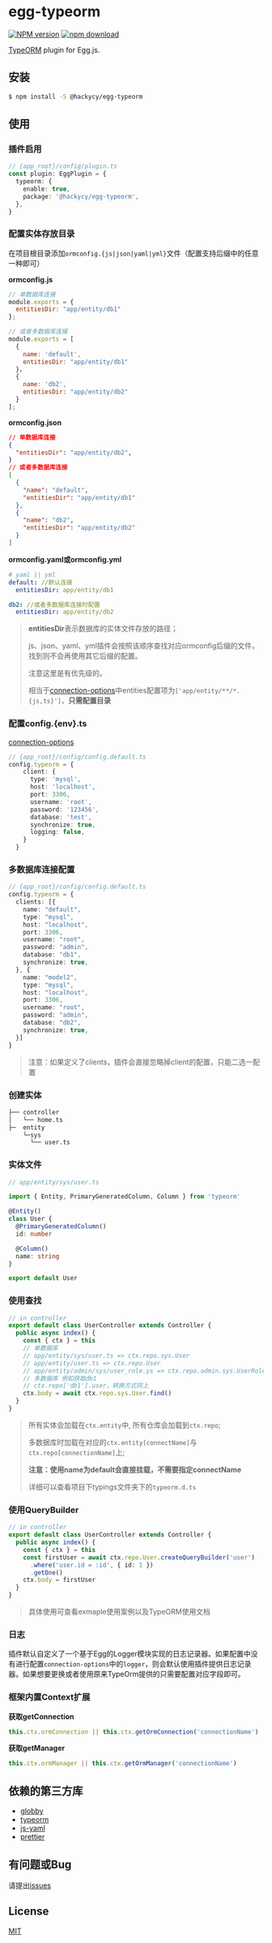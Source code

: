 # egg-typeorm

[![NPM version][npm-image]][npm-url]
[![npm download][download-image]][download-url]

[npm-image]: https://img.shields.io/npm/v/@hackycy/egg-typeorm.svg?style=flat-square
[npm-url]: https://npmjs.org/package/@hackycy/egg-typeorm
[download-image]: https://img.shields.io/npm/dm/@hackycy/egg-typeorm.svg?style=flat-square
[download-url]: https://npmjs.org/package/@hackycy/egg-typeorm

[TypeORM](https://github.com/typeorm/typeorm) plugin for Egg.js.

## 安装

```bash
$ npm install -S @hackycy/egg-typeorm
```

## 使用

### 插件启用

```ts
// {app_root}/config/plugin.ts
const plugin: EggPlugin = {
  typeorm: {
    enable: true,
    package: '@hackycy/egg-typeorm',
  },
}
```

### 配置实体存放目录

在项目根目录添加`ormconfig.{js|json|yaml|yml}`文件（配置支持后缀中的任意一种即可）

**ormconfig.js**

``` javascript
// 单数据库连接
module.exports = {
  entitiesDir: "app/entity/db1"
};

// 或者多数据库连接
module.exports = [
  {
    name: 'default',
    entitiesDir: "app/entity/db1"
  }，
  {
    name: 'db2',
    entitiesDir: "app/entity/db2"
  }
];
```

**ormconfig.json**

``` json
// 单数据库连接
{
  "entitiesDir": "app/entity/db2",
}
// 或者多数据库连接
[
  {
    "name": "default",
    "entitiesDir": "app/entity/db1"
  },
  {
    "name": "db2",
    "entitiesDir": "app/entity/db2"
  }
]
```

**ormconfig.yaml或ormconfig.yml**

``` yaml
# yaml || yml
default: //默认连接
  entitiesDir: app/entity/db1

db2: //或者多数据库连接时配置
  entitiesDir: app/entity/db2
```

>  **entitiesDir**表示数据库的实体文件存放的路径；
>
>  js、json、yaml、yml插件会按照该顺序查找对应ormconfig后缀的文件，找到则不会再使用其它后缀的配置。
>
>  注意这里是有优先级的。
>
>  相当于[connection-options](https://typeorm.io/#/connection-options)中entities配置项为`['app/entity/**/*.{js,ts}']`，**只需配置目录**

### 配置config.{env}.ts

[connection-options](https://typeorm.io/#/connection-options)

```ts
// {app_root}/config/config.default.ts
config.typeorm = {
    client: {
      type: 'mysql',
      host: 'localhost',
      port: 3306,
      username: 'root',
      password: '123456',
      database: 'test',
      synchronize: true,
      logging: false,
    }
  }
```

### 多数据库连接配置

```ts
// {app_root}/config/config.default.ts
config.typeorm = {
  clients: [{
    name: "default",
    type: "mysql",
    host: "localhost",
    port: 3306,
    username: "root",
    password: "admin",
    database: "db1",
    synchronize: true,
  }, {
    name: "model2",
    type: "mysql",
    host: "localhost",
    port: 3306,
    username: "root",
    password: "admin",
    database: "db2",
    synchronize: true,
  }]
}
```

> 注意：如果定义了clients，插件会直接忽略掉client的配置，只能二选一配置

### 创建实体

```bash
├── controller
│   └── home.ts
├─  entity
    └─sys
      └── user.ts
```

### 实体文件

```ts
// app/entity/sys/user.ts

import { Entity, PrimaryGeneratedColumn, Column } from 'typeorm'

@Entity()
class User {
  @PrimaryGeneratedColumn()
  id: number

  @Column()
  name: string
}

export default User
```

### 使用查找

```ts
// in controller
export default class UserController extends Controller {
  public async index() {
    const { ctx } = this
    // 单数据库
    // app/entity/sys/user.ts => ctx.repo.sys.User
    // app/entity/user.ts => ctx.repo.User
    // app/entity/admin/sys/user_role.ys => ctx.repo.admin.sys.UserRole
    // 多数据库 例如获取db1
    // ctx.repo['db1'].user，转换方式同上
    ctx.body = await ctx.repo.sys.User.find()
  }
}
```

> 所有实体会加载在`ctx.entity`中, 所有仓库会加载到`ctx.repo`; 
>
> 多数据库时加载在对应的`ctx.entity[connectName]`与`ctx.repo[connectionName]`上; 
>
> **注意：使用name为default会直接挂载，不需要指定connectName**
>
> 详细可以查看项目下typings文件夹下的`typeorm.d.ts`

### 使用QueryBuilder

```ts
// in controller
export default class UserController extends Controller {
  public async index() {
    const { ctx } = this
    const firstUser = await ctx.repo.User.createQueryBuilder('user')
      .where('user.id = :id', { id: 1 })
      .getOne()
    ctx.body = firstUser
  }
}
```

> 具体使用可查看exmaple使用案例以及TypeORM使用文档

### 日志

插件默认自定义了一个基于Egg的Logger模块实现的日志记录器。如果配置中没有进行配置`connection-options`中的`logger`，则会默认使用插件提供日志记录器。如果想要更换或者使用原来TypeOrm提供的只需要配置对应字段即可。

### 框架内置Context扩展

**获取getConnection**

``` typescript
this.ctx.ormConnection || this.ctx.getOrmConnection('connectionName')
```

**获取getManager**

```typescript
this.ctx.ormManager || this.ctx.getOrmManager('connectionName')
```

## 依赖的第三方库

- [globby](https://www.npmjs.com/package/globby)
- [typeorm](https://typeorm.io/#/)
- [js-yaml](https://www.npmjs.com/package/js-yaml)
- [prettier](https://github.com/prettier/prettier)

## 有问题或Bug

请提出[issues](https://github.com/hackycy/egg-typeorm/issues)

## License

[MIT](LICENSE)
